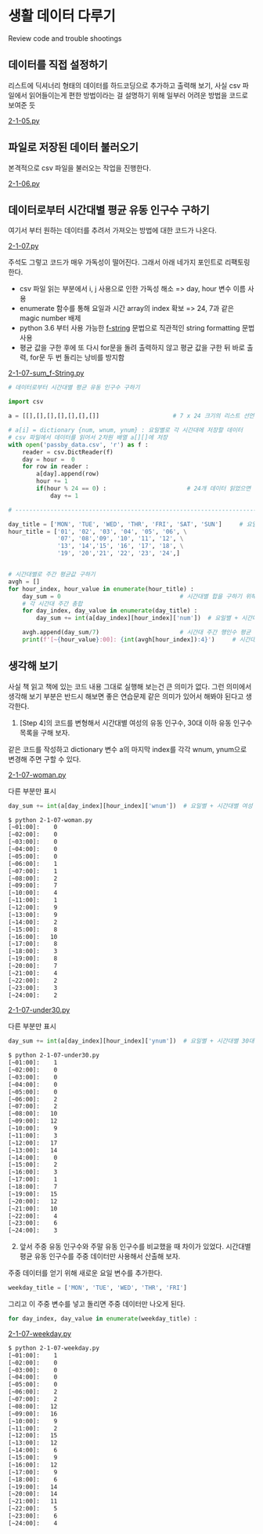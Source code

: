 # 생활 데이터 다루기

Review code and trouble shootings

## 데이터를 직접 설정하기

리스트에 딕셔너리 형태의 데이터를 하드코딩으로 추가하고 출력해 보기, 사실 csv 파일에서 읽어들이는게 편한 방법이라는 걸 설명하기 위해 일부러 어려운 방법을 코드로 보여준 듯

[2-1-05.py](2-1-05.py)

## 파일로 저장된 데이터 불러오기

본격적으로 csv 파일을 불러오는 작업을 진행한다.

[2-1-06.py](2-1-06.py)

## 데이터로부터 시간대별 평균 유동 인구수 구하기

여기서 부터 원하는 데이터를 추려서 가져오는 방법에 대한 코드가 나온다.

[2-1-07.py](2-1-07.py)

주석도 그렇고 코드가 매우 가독성이 떨어진다. 그래서 아래 네가지 포인트로 리팩토링 한다.

- csv 파일 읽는 부분에서 i, j 사용으로 인한 가독성 해소 => day, hour 변수 이름 사용
- enumerate 함수를 통해 요일과 시간 array의 index 확보 => 24, 7과 같은 magic number 배제
- python 3.6 부터 사용 가능한 [f-string](https://www.python.org/dev/peps/pep-0498/?) 문법으로 직관적인 string formatting 문법 사용
- 평균 값을 구한 후에 또 다시 for문을 돌려 출력하지 않고 평균 값을 구한 뒤 바로 출력, for문 두 번 돌리는 낭비를 방지함

[2-1-07-sum_f-String.py](2-1-07-sum_f-String.py)

``` python
# 데이터로부터 시간대별 평균 유동 인구수 구하기

import csv

a = [[],[],[],[],[],[],[]]                     # 7 x 24 크기의 리스트 선언

# a[i] = dictionary {num, wnum, ynum} : 요일별로 각 시간대에 저장할 데이터
# csv 파일에서 데이터를 읽어서 2차원 배열 a[][]에 저장
with open('passby_data.csv', 'r') as f :
    reader = csv.DictReader(f)
    day = hour =  0
    for row in reader :
        a[day].append(row)
        hour += 1
        if(hour % 24 == 0) :                       # 24개 데이터 읽었으면 다음 요일로 넘어가기
            day += 1

# -------------------------------------------------------------------------

day_title = ['MON', 'TUE', 'WED', 'THR', 'FRI', 'SAT', 'SUN']     # 요일 제목
hour_title = ['01', '02', '03', '04', '05', '06', \
              '07', '08','09', '10', '11', '12', \
              '13', '14','15', '16', '17', '18', \
              '19', '20','21', '22', '23', '24',]


# 시간대별로 주간 평균값 구하기
avgh = []
for hour_index, hour_value in enumerate(hour_title) :                          # 0~23시간만큼 19~24행 반복
    day_sum = 0                                  # 시간대별 합을 구하기 위해 0으로 초기화
    # 각 시간대 주간 총합
    for day_index, day_value in enumerate(day_title) :                      # 일주일, 즉 7번 반복하기
        day_sum += int(a[day_index][hour_index]['num'])  # 요일별 + 시간대별 행인수 누적하기

    avgh.append(day_sum/7)                       # 시간대 주간 행인수 평균 구하기
    print(f'[~{hour_value}:00]: {int(avgh[hour_index]):4}')     # 시간대별 유동 인구수 출력, :4의 경우는 앞자리 공백 4칸을 채우고 숫자 출력, 오른쪽 정렬의 효과를 가진다.
```

## 생각해 보기

사실 책 읽고 책에 있는 코드 내용 그대로 실행해 보는건 큰 의미가 없다. 그런 의미에서 생각해 보기 부분은 반드시 해보면 좋은 연습문제 같은 의미가 있어서 해봐야 된다고 생각한다.

1. [Step 4]의 코드를 변형해서 시간대별 여성의 유동 인구수, 30대 이하 유동 인구수 목록을 구해 보자.

같은 코드를 작성하고 dictionary 변수 a의 마지막 index를 각각 wnum, ynum으로 변경해 주면 구할 수 있다.

[2-1-07-woman.py](2-1-07-woman.py)

다른 부분만 표시

``` python
day_sum += int(a[day_index][hour_index]['wnum'])  # 요일별 + 시간대별 여성 행인수 누적하기
```

``` bash
$ python 2-1-07-woman.py
[~01:00]:    0
[~02:00]:    0
[~03:00]:    0
[~04:00]:    0
[~05:00]:    0
[~06:00]:    1
[~07:00]:    1
[~08:00]:    2
[~09:00]:    7
[~10:00]:    4
[~11:00]:    1
[~12:00]:    9
[~13:00]:    9
[~14:00]:    2
[~15:00]:    8
[~16:00]:   10
[~17:00]:    8
[~18:00]:    3
[~19:00]:    8
[~20:00]:    7
[~21:00]:    4
[~22:00]:    2
[~23:00]:    3
[~24:00]:    2
```

[2-1-07-under30.py](2-1-07-under30.py)

다른 부분만 표시

``` python
day_sum += int(a[day_index][hour_index]['ynum'])  # 요일별 + 시간대별 30대 이하 행인수 누적하기
```

``` bash
$ python 2-1-07-under30.py
[~01:00]:    1
[~02:00]:    0
[~03:00]:    0
[~04:00]:    0
[~05:00]:    0
[~06:00]:    2
[~07:00]:    2
[~08:00]:   10
[~09:00]:   12
[~10:00]:    9
[~11:00]:    3
[~12:00]:   17
[~13:00]:   14
[~14:00]:    0
[~15:00]:    2
[~16:00]:    3
[~17:00]:    1
[~18:00]:    7
[~19:00]:   15
[~20:00]:   12
[~21:00]:   10
[~22:00]:    4
[~23:00]:    6
[~24:00]:    3
```

2. 앞서 주중 유동 인구수와 주말 유동 인구수를 비교했을 때 차이가 있었다. 시간대별 평균 유동 인구수를 주중 데이터만 사용해서 산출해 보자.

주중 데이터를 얻기 위해 새로운 요일 변수를 추가한다.

``` python
weekday_title = ['MON', 'TUE', 'WED', 'THR', 'FRI']
```

그리고 이 주중 변수를 넣고 돌리면 주중 데이터만 나오게 된다.

``` python
for day_index, day_value in enumerate(weekday_title) :
```

[2-1-07-weekday.py](2-1-07-weekday.py)

``` bash
$ python 2-1-07-weekday.py
[~01:00]:    1
[~02:00]:    0
[~03:00]:    0
[~04:00]:    0
[~05:00]:    0
[~06:00]:    2
[~07:00]:    2
[~08:00]:   12
[~09:00]:   16
[~10:00]:    9
[~11:00]:    2
[~12:00]:   15
[~13:00]:   12
[~14:00]:    6
[~15:00]:    9
[~16:00]:   12
[~17:00]:    9
[~18:00]:    6
[~19:00]:   14
[~20:00]:   14
[~21:00]:   11
[~22:00]:    5
[~23:00]:    6
[~24:00]:    4
```
